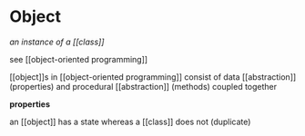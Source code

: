 # Object

_an instance of a [[class]]_

see [[object-oriented programming]]

[[object]]s in [[object-oriented programming]] consist of data [[abstraction]] (properties) and procedural [[abstraction]] (methods) coupled together

**properties**

an [[object]] has a state whereas a [[class]] does not (duplicate)
